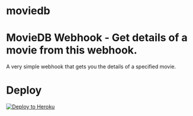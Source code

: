 # moviedb
# MovieDB Webhook - Get details of a movie from this webhook.

A very simple webhook that gets you the details of a specified movie.

# Deploy
[![Deploy to Heroku](https://www.herokucdn.com/deploy/button.svg)](https://heroku.com/deploy)
